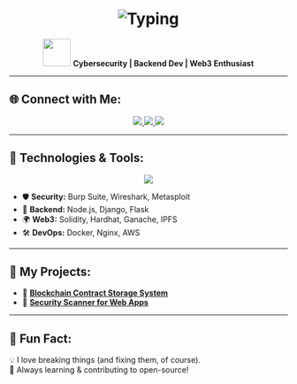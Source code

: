 <h1 align="center">
  <img src="https://readme-typing-svg.herokuapp.com?font=Fira+Code&size=22&duration=2000&pause=2000&color=F7F7F7&center=true&vCenter=true&width=450&height=30&lines=👋+Hi,+I'm+Kunal+Gautam;🚀+Cybersecurity+|+Backend+|+Web3;💡+Reverse+Engineering" alt="Typing" />
</h1>

<p align="center">
  <img src="https://media.giphy.com/media/WFZvB7VIXBgiz3oDXE/giphy.gif" width="50">
  <strong>Cybersecurity | Backend Dev | Web3 Enthusiast</strong>
</p>

---

## 🌐 Connect with Me:
<p align="center">
  <a href="https://twitter.com/kunal41414141">
    <img src="https://img.shields.io/badge/Twitter-@kunal41414141-blue?style=for-the-badge&logo=twitter" />
  </a>
  <a href="https://medium.com/@oikawasain">
    <img src="https://img.shields.io/badge/Medium-Blogs-black?style=for-the-badge&logo=medium" />
  </a>
  <a href="https://www.linkedin.com/in/kunal-gautam-79a179236">
    <img src="https://img.shields.io/badge/LinkedIn-Kunal-blue?style=for-the-badge&logo=linkedin" />
  </a>
</p>

---

## 🚀 Technologies & Tools:
<p align="center">
  <img src="https://skillicons.dev/icons?i=linux,python,nodejs,solidity,django,flask,docker,nginx,aws,git" />
</p>

- 🛡️ **Security:** Burp Suite, Wireshark, Metasploit  
- 💾 **Backend:** Node.js, Django, Flask  
- 🌍 **Web3:** Solidity, Hardhat, Ganache, IPFS  
- 🛠️ **DevOps:** Docker, Nginx, AWS  

---

## 📌 My Projects:
- 🔗 [**Blockchain Contract Storage System**](https://github.com/oikawasain/blockchain-storage)  
- 🔗 [**Security Scanner for Web Apps**](https://github.com/oikawasain/security-scanner)  

---

## 🎯 Fun Fact:
💡 I love breaking things (and fixing them, of course).  
🚀 Always learning & contributing to open-source!
